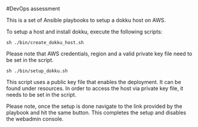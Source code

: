 #DevOps assessment


This is a set of Ansible playbooks to setup a dokku host on AWS. 

To setup a host and install dokku, execute the following scripts:

```
sh ./bin/create_dokku_host.sh
```
Please note that AWS credentials, region and a valid private key file need to be set in the script.


```
sh ./bin/setup_dokku.sh
```
This script uses a public key file that enables the deployment. It can be found under resources.
In order to access the host via private key file, it needs to be set in the script.


Please note, once the setup is done navigate to the link provided by the playbook and hit the same button. This completes the setup and disables the webadmin console.  























